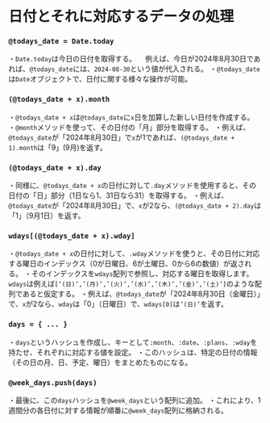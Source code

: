 #  日付とそれに対応するデータの処理

### `@todays_date = Date.today`

・`Date.today`は今日の日付を取得する。
　例えば、今日が2024年8月30日であれば、`@todays_date`には、`2024-08-30`という値が代入される。
・`@todays_date`は`Date`オブジェクトで、日付に関する様々な操作が可能。

### `(@todays_date + x).month`

・`@todays_date + x`は`@todays_date`に`x`日を加算した新しい日付を作成する。
・`@month`メソッドを使って、その日付の「月」部分を取得する。
・例えば、`@todays_date`が「2024年8月30日」で`x`が1であれば、`(@todays_date + 1).month`は「9」(9月)を返す。

### `(@todays_date + x).day`

・同様に、`@todays_date + x`の日付に対して`.day`メソッドを使用すると、その日付の「日」部分（1日なら1、31日なら31）を取得する。
・例えば、`@todays_date`が「2024年8月30日」で、`x`が2なら、`(@todays_date + 2).day`は「1」（9月1日）を返す。

### `wdays[(@todays_date + x).wday]`

・`@todays_date + x`の日付に対して、`.wday`メソッドを使うと、その日付に対応する曜日のインデックス（0が日曜日、6が土曜日、0から6の数値）が返される。
・そのインデックスを`wdays`配列で参照し、対応する曜日を取得します。
`wdays`は例えば`[‘(日)’,’(月)’,’(火)’,’(水)’,’(木)’,’(金)’,’(土)’]`のような配列であると仮定する。
・例えば、`@todays_date`が「2024年8月30日（金曜日）」で、`x`が2なら、`wday`は「0」（日曜日）で、`wdays[0]`は`’(日)’`を返す。

### `days = { ... }`

・`days`というハッシュを作成し、キーとして`:month`、`:date`、`:plans`、`:wday`を持たせ、それぞれに対応する値を設定。
・このハッシュは、特定の日付の情報（その日の月、日、予定、曜日）をまとめたものになる。

### `@week_days.push(days)`

・最後に、この`days`ハッシュを`@week_days`という配列に追加。
・これにより、1週間分の各日付に対する情報が順番に`@week_days`配列に格納される。
